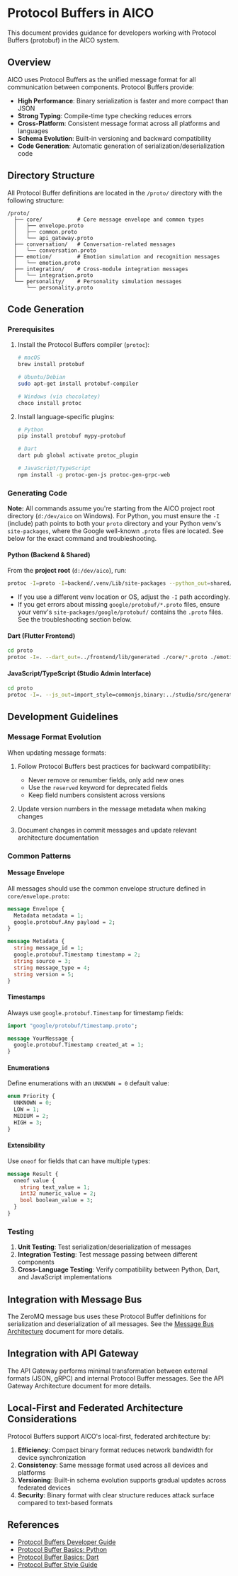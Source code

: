 # Protocol Buffers in AICO

This document provides guidance for developers working with Protocol Buffers (protobuf) in the AICO system.

## Overview

AICO uses Protocol Buffers as the unified message format for all communication between components. Protocol Buffers provide:

- **High Performance**: Binary serialization is faster and more compact than JSON
- **Strong Typing**: Compile-time type checking reduces errors
- **Cross-Platform**: Consistent message format across all platforms and languages
- **Schema Evolution**: Built-in versioning and backward compatibility
- **Code Generation**: Automatic generation of serialization/deserialization code

## Directory Structure

All Protocol Buffer definitions are located in the `/proto/` directory with the following structure:

```
/proto/
  ├── core/           # Core message envelope and common types
  │   ├── envelope.proto
  │   ├── common.proto
  │   └── api_gateway.proto
  ├── conversation/   # Conversation-related messages
  │   └── conversation.proto
  ├── emotion/        # Emotion simulation and recognition messages
  │   └── emotion.proto
  ├── integration/    # Cross-module integration messages
  │   └── integration.proto
  └── personality/    # Personality simulation messages
      └── personality.proto
```

## Code Generation

### Prerequisites

1. Install the Protocol Buffers compiler (`protoc`):
   ```bash
   # macOS
   brew install protobuf
   
   # Ubuntu/Debian
   sudo apt-get install protobuf-compiler
   
   # Windows (via chocolatey)
   choco install protoc
   ```

2. Install language-specific plugins:
   ```bash
   # Python
   pip install protobuf mypy-protobuf

   # Dart
   dart pub global activate protoc_plugin
   
   # JavaScript/TypeScript
   npm install -g protoc-gen-js protoc-gen-grpc-web
   ```

### Generating Code

**Note:** All commands assume you're starting from the AICO project root directory (`d:/dev/aico` on Windows). For Python, you must ensure the `-I` (include) path points to both your `proto` directory and your Python venv's `site-packages`, where the Google well-known `.proto` files are located. See below for the exact command and troubleshooting.

#### Python (Backend & Shared)

From the **project root** (`d:/dev/aico`), run:

```sh
protoc -I=proto -I=backend/.venv/Lib/site-packages --python_out=shared/aico/proto proto/aico_core_api_gateway.proto proto/aico_core_common.proto proto/aico_core_envelope.proto proto/aico_core_logging.proto proto/aico_core_plugin_system.proto proto/aico_core_update_system.proto proto/aico_emotion.proto proto/aico_integration.proto proto/aico_personality.proto proto/aico_conversation.proto
```

- If you use a different venv location or OS, adjust the `-I` path accordingly.
- If you get errors about missing `google/protobuf/*.proto` files, ensure your venv's `site-packages/google/protobuf/` contains the `.proto` files. See the troubleshooting section below.

#### Dart (Flutter Frontend)

```bash
cd proto
protoc -I=. --dart_out=../frontend/lib/generated ./core/*.proto ./emotion/*.proto ./conversation/*.proto ./personality/*.proto ./integration/*.proto
```

#### JavaScript/TypeScript (Studio Admin Interface)

```bash
cd proto
protoc -I=. --js_out=import_style=commonjs,binary:../studio/src/generated --grpc-web_out=import_style=commonjs,mode=grpcwebtext:../studio/src/generated ./core/*.proto ./emotion/*.proto ./conversation/*.proto ./personality/*.proto ./integration/*.proto
```

## Development Guidelines

### Message Format Evolution

When updating message formats:

1. Follow Protocol Buffers best practices for backward compatibility:
   - Never remove or renumber fields, only add new ones
   - Use the `reserved` keyword for deprecated fields
   - Keep field numbers consistent across versions

2. Update version numbers in the message metadata when making changes

3. Document changes in commit messages and update relevant architecture documentation

### Common Patterns

#### Message Envelope

All messages should use the common envelope structure defined in `core/envelope.proto`:

```protobuf
message Envelope {
  Metadata metadata = 1;
  google.protobuf.Any payload = 2;
}

message Metadata {
  string message_id = 1;
  google.protobuf.Timestamp timestamp = 2;
  string source = 3;
  string message_type = 4;
  string version = 5;
}
```

#### Timestamps

Always use `google.protobuf.Timestamp` for timestamp fields:

```protobuf
import "google/protobuf/timestamp.proto";

message YourMessage {
  google.protobuf.Timestamp created_at = 1;
}
```

#### Enumerations

Define enumerations with an `UNKNOWN = 0` default value:

```protobuf
enum Priority {
  UNKNOWN = 0;
  LOW = 1;
  MEDIUM = 2;
  HIGH = 3;
}
```

#### Extensibility

Use `oneof` for fields that can have multiple types:

```protobuf
message Result {
  oneof value {
    string text_value = 1;
    int32 numeric_value = 2;
    bool boolean_value = 3;
  }
}
```

### Testing

1. **Unit Testing**: Test serialization/deserialization of messages
2. **Integration Testing**: Test message passing between different components
3. **Cross-Language Testing**: Verify compatibility between Python, Dart, and JavaScript implementations

## Integration with Message Bus

The ZeroMQ message bus uses these Protocol Buffer definitions for serialization and deserialization of all messages. See the [Message Bus Architecture](../../architecture/message_bus.md) document for more details.

## Integration with API Gateway

The API Gateway performs minimal transformation between external formats (JSON, gRPC) and internal Protocol Buffer messages. See the API Gateway Architecture document for more details.

## Local-First and Federated Architecture Considerations

Protocol Buffers support AICO's local-first, federated architecture by:

1. **Efficiency**: Compact binary format reduces network bandwidth for device synchronization
2. **Consistency**: Same message format used across all devices and platforms
3. **Versioning**: Built-in schema evolution supports gradual updates across federated devices
4. **Security**: Binary format with clear structure reduces attack surface compared to text-based formats

## References

- [Protocol Buffers Developer Guide](https://developers.google.com/protocol-buffers/docs/overview)
- [Protocol Buffer Basics: Python](https://developers.google.com/protocol-buffers/docs/pythontutorial)
- [Protocol Buffer Basics: Dart](https://developers.google.com/protocol-buffers/docs/darttutorial)
- [Protocol Buffer Style Guide](https://developers.google.com/protocol-buffers/docs/style)
